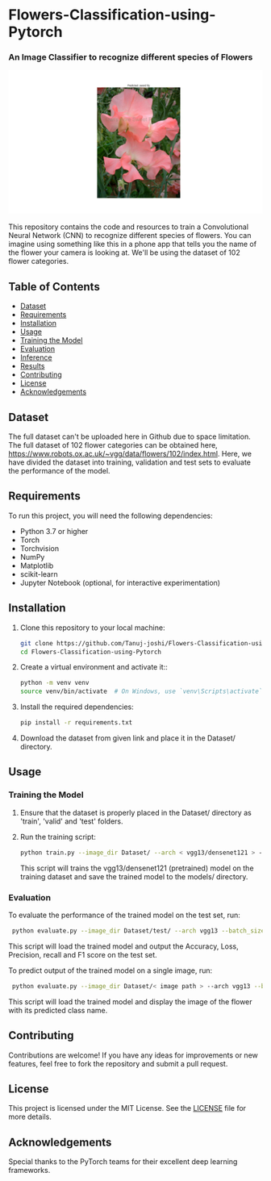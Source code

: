 # Flowers-Classification-using-Pytorch
### An Image Classifier to recognize different species of Flowers

![Description of image](output_image.png)

This repository contains the code and resources to train a Convolutional Neural Network (CNN) to recognize different species of flowers. You can imagine using something like this in a phone app that tells you the name of the flower your camera is looking at. We'll be using the dataset of 102 flower categories.

## Table of Contents

- [Dataset](#dataset)
- [Requirements](#requirements)
- [Installation](#installation)
- [Usage](#usage)
- [Training the Model](#training-the-model)
- [Evaluation](#evaluation)
- [Inference](#inference)
- [Results](#results)
- [Contributing](#contributing)
- [License](#license)
- [Acknowledgements](#acknowledgements)

## Dataset

The full dataset can't be uploaded here in Github due to space limitation. The full dataset of 102 flower categories can be obtained here, https://www.robots.ox.ac.uk/~vgg/data/flowers/102/index.html. Here, we have divided the dataset into training, validation and test sets to evaluate the performance of the model.

## Requirements

To run this project, you will need the following dependencies:

- Python 3.7 or higher
- Torch
- Torchvision
- NumPy
- Matplotlib
- scikit-learn
- Jupyter Notebook (optional, for interactive experimentation)

## Installation

1. Clone this repository to your local machine:

   ```bash
   git clone https://github.com/Tanuj-joshi/Flowers-Classification-using-Pytorch.git
   cd Flowers-Classification-using-Pytorch
   ```

2. Create a virtual environment and activate it::

   ```bash
   python -m venv venv
   source venv/bin/activate  # On Windows, use `venv\Scripts\activate`
   ```

3. Install the required dependencies:

   ```bash
   pip install -r requirements.txt
   ```

4. Download the dataset from given link and place it in the Dataset/ directory.

## Usage

### Training the Model

1. Ensure that the dataset is properly placed in the Dataset/ directory as 'train', 'valid' and 'test' folders.

2. Run the training script:

   ```bash
   python train.py --image_dir Dataset/ --arch < vgg13/densenet121 > --epoch 50 --batch_size 16 --model_path models/
   ```
   This script will trains the vgg13/densenet121 (pretrained) model on the training dataset and save the trained model to the models/ directory.

### Evaluation

 To evaluate the performance of the trained model on the test set, run:

   ```bash
    python evaluate.py --image_dir Dataset/test/ --arch vgg13 --batch_size 16 --model_path models/epoch3_classifier.pt
   ```
 This script will load the trained model and output the Accuracy, Loss, Precision, recall and F1 score on the test set.

 To predict output of the trained model on a single image, run:

   ```bash
    python evaluate.py --image_dir Dataset/< image path > --arch vgg13 --batch_size 16 --model_path models/epoch3_classifier.pt
   ```
 This script will load the trained model and display the image of the flower with its predicted class name.

## Contributing

Contributions are welcome! If you have any ideas for improvements or new features, feel free to fork the repository and submit a pull request.

## License

This project is licensed under the MIT License. See the [LICENSE](LICENSE) file for more details.

## Acknowledgements

Special thanks to the PyTorch teams for their excellent deep learning frameworks.
